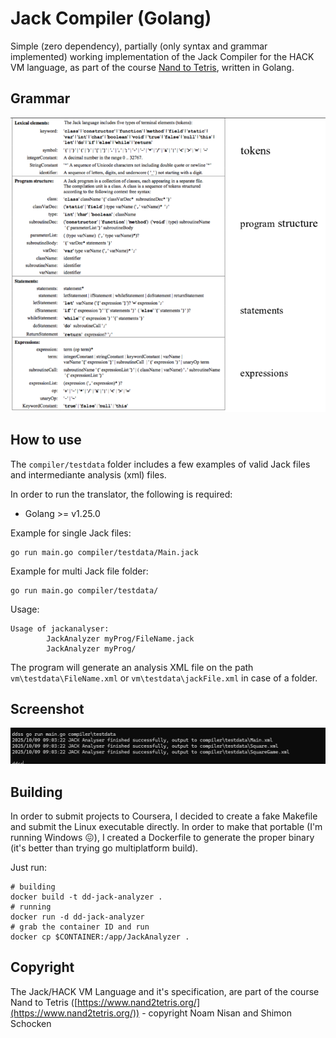 # Jack Compiler (Golang)

Simple (zero dependency), partially (only syntax and grammar implemented) working implementation of the Jack Compiler for the HACK VM language, as part of the course [Nand to Tetris](https://www.nand2tetris.org/), written in Golang.

## Grammar
 
![grammar](./docs/grammar.png)


## How to use

The `compiler/testdata` folder includes a few examples of valid Jack files and intermediante analysis (xml) files.

In order to run the translator, the following is required:

* Golang >= v1.25.0

Example for single Jack files:

```shell
go run main.go compiler/testdata/Main.jack
```

Example for multi Jack file folder:

```shell
go run main.go compiler/testdata/
```

Usage:

```plaintext
Usage of jackanalyser:
		JackAnalyzer myProg/FileName.jack
		JackAnalyzer myProg/
```

The program will generate an analysis XML file on the path `vm\testdata\FileName.xml` or `vm\testdata\jackFile.xml` in case of a folder.

## Screenshot

![hackasm-example](./docs/screenshot.png)

## Building

In order to submit projects to Coursera, I decided to create a fake Makefile and submit the Linux executable directly. In order to make that portable (I'm running Windows :confounded:), I created a Dockerfile to generate the proper binary (it's better than trying go multiplatform build).

Just run:

```shell
# building
docker build -t dd-jack-analyzer .
# running
docker run -d dd-jack-analyzer
# grab the container ID and run
docker cp $CONTAINER:/app/JackAnalyzer .
```

## Copyright

The Jack/HACK VM Language and it's specification, are part of the course Nand to Tetris ([https://www.nand2tetris.org/](https://www.nand2tetris.org/)) - copyright Noam Nisan and Shimon Schocken